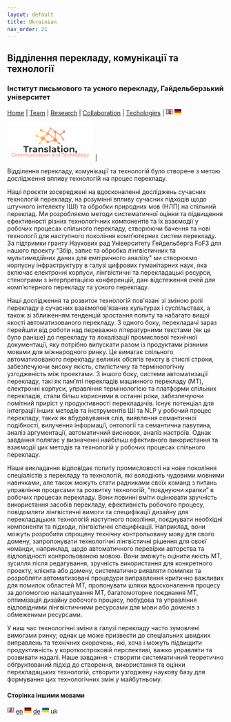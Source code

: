 ```yaml
---
layout: default
title: Ukrainian
nav_order: 21
---
```


## Відділення перекладу, комунікації та технології
### Інститут письмового та усного перекладу, Гайдельберзький університет

[Home](index.md) | [Team](people.md) | [Research](research.md) | [Collaboration](collaboration.md) | [Techologies](techlabs.md) | [![Image](en_l_flag.png)](index.html) [![Image](de_l_flag.png)](de_index.html)

![Image](assets/img/A4TCT_200x90.png) |

Відділення перекладу, комунікації та технологій було створене з метою дослідження впливу технологій на процес перекладу.

Наші проєкти зосереджені на вдосконаленні досліджень сучасних технологій перекладу, на розумінні впливу сучасних підходів щодо штучного інтелекту (ШІ) та обробки природних мов (НЛП) на спільний переклад. Ми розробляємо методи систематичної оцінки та підвищення ефективності різних технологічних компонентів та їх взаємодії у робочих процесах спільного перекладу, створюючи бачення та нові технології для наступного покоління комп’ютерних систем перекладу. За підтримки гранту Наукових рад Університету Гейдельберга FoF3 для нашого проекту "Збір, запис та обробка лінгвістичних та мультимедійних даних для емпіричного аналізу" ми створюємо корпусну інфраструктуру в галузі цифрових гуманітарних наук, яка включає електронні корпуси, лінгвістичні та перекладацькі ресурси, стенограми з інтерпретацією конференцій, дані відстеження очей для комп’ютерного перекладу та усного перекладу.

Наші дослідження та розвиток технологій пов'язані зі зміною ролі перекладу в сучасних взаємопов'язаних культурах і суспільствах, а також зі зближенням тенденцій зростання попиту та набагато вищої якості автоматизованого перекладу. З одного боку, перекладачі зараз перейшли від роботи над переважно літературними текстами (як це було раніше) до перекладу та локалізації промислової технічної документації, яку потрібно випускати разом із продуктами різними мовами для міжнародного ринку. Це вимагає спільного автоматизованого перекладу великих обсягів тексту в стислі строки, забезпечуючи високу якість, стилістичну та термінологічну узгодженість між проектами. З іншого боку, системи автоматизації перекладу, такі як пам’яті перекладів машинного перекладу (MT), електронні корпуси, управління термінологією та платформи спільних перекладів, стали більш корисними в останні роки, забезпечуючи помітний приріст у продуктивності перекладачів. Існує потенціал для інтеграції інших методів та інструментів ШІ та NLP у робочий процес перекладу, таких як вбудовування слів, виявлення семантичної подібності, вилучення інформації, онтології та семантична павутина, аналіз аргументації, автоматичний висновок, аналіз настроїв. Однак завдання полягає у визначенні найбільш ефективного використання та взаємодії цих методів та технологій у робочих процесах спільного перекладу.

Наше викладання відповідає попиту промисловості на нове покоління спеціалістів з перекладу та технологій, які володіють чудовими мовними навичками, але також можуть стати радниками своїх команд з питань управління процесами та розвитку технологій, “поєднуючи крапки” в робочих процесах перекладу. Вони повинні вміти оцінювати зручність використання засобів перекладу, ефективність робочого процесу, повідомляти лінгвістичні вимоги та специфікації дизайну для перекладацьких технологій наступного покоління, поєднувати необхідні компоненти та підходи, лінгвістичні специфікації. Наприклад, вони можуть розробити спрощену технічну контрольовану мову для свого домену, запропонувати технологічні лінгвістичні рішення для своєї команди, наприклад, щодо автоматичного перевірки авторства та відповідності контрольованою мовою. Вони зможуть оцінити якість MT, зусилля після редагування, зручність використання для конкретного проекту, клієнта або домену, систематично виявляти помилки та розробляти автоматизовані процедури виправлення критично важливих для помилок областей MT, пропонувати шляхи вдосконалення процесу за допомогою налаштування MT, багатомоторне поєднання MT, оптимізація дизайну робочого процесу, побудова та управління відповідними лінгвістичними ресурсами для мови або доменів з обмеженими ресурсами.

У наш час технологічні зміни в галузі перекладу часто зумовлені вимогами ринку; однак це може призвести до спеціальних швидких виправлень та технічних скорочень, які, хоча і можуть підвищити продуктивність у короткостроковій перспективі, важко управляти та розвивати надалі. Наше завдання - створити систематичний теоретично обґрунтований підхід до створення, використання та оцінки перекладацьких технологій, створити узгоджену наукову базу для формування цих технологічних змін у майбутньому.

#### Сторінка іншими мовами

[![Image](en_l_flag.png)](index.html) [en](index.md) [![Image](de_l_flag.png)](de_index.html) [de](de_index.md) ![Image](uk_l_flag.png) uk  

